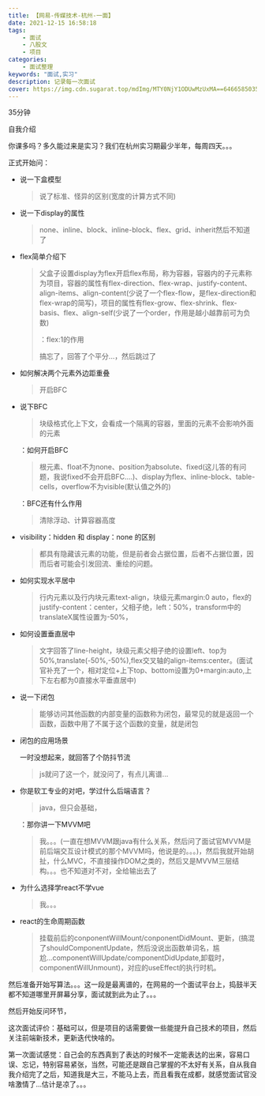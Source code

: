 ```yaml
---
title: 【网易-传媒技术-杭州-一面】
date: 2021-12-15 16:58:18
tags:
    - 面试
    - 八股文
    - 项目
categories:
    - 面试整理
keywords: "面试,实习"
description: 记录每一次面试
cover: https://img.cdn.sugarat.top/mdImg/MTY0NjY1ODUwMzUxMA==646658503510
---
```


35分钟

自我介绍

你课多吗？多久能过来是实习？我们在杭州实习期最少半年，每周四天。。。

正式开始问：

- 说一下盒模型

  >说了标准、怪异的区别(宽度的计算方式不同)

- 说一下display的属性

  >none、inline、block、inline-block、flex、grid、inherit然后不知道了

- flex简单介绍下

  >父盒子设置display为flex开启flex布局，称为容器，容器内的子元素称为项目，容器的属性有flex-direction、flex-wrap、justify-content、align-items、align-content(少说了一个flex-flow，是flex-direction和flex-wrap的简写)，项目的属性有flex-grow、flex-shrink、flex-basis、flex、align-self(少说了一个order，作用是越小越靠前可为负数)
  >
  >：flex:1的作用
  >
  >搞忘了，回答了个平分...，然后跳过了

- 如何解决两个元素外边距重叠

  > 开启BFC

- 说下BFC

  >块级格式化上下文，会看成一个隔离的容器，里面的元素不会影响外面的元素

  ：如何开启BFC

  > 根元素、float不为none、position为absolute、fixed(这儿答的有问题，我说fixed不会开启BFC....)、display为flex、inline-block、table-cells，overflow不为visible(默认值之外的)

  ：BFC还有什么作用

  > 清除浮动、计算容器高度

- visibility：hidden 和 display：none 的区别

  > 都具有隐藏该元素的功能，但是前者会占据位置，后者不占据位置，因而后者可能会引发回流、重绘的问题。

- 如何实现水平居中

  > 行内元素以及行内块元素text-align，块级元素margin:0 auto，flex的justify-content：center，父相子绝，left：50%，transform中的translateX属性设置为-50%，

- 如何设置垂直居中

  > 文字回答了line-height，块级元素父相子绝的设置left、top为50%,translate(-50%,-50%),flex交叉轴的align-items:center。(面试官补充了一个，相对定位+上下top、bottom设置为0+margin:auto,上下左右都为0直接水平垂直居中)

- 说一下闭包

  > 能够访问其他函数的内部变量的函数称为闭包，最常见的就是返回一个函数，函数中用了不属于这个函数的变量，就是闭包

- 闭包的应用场景

  一时没想起来，就回答了个防抖节流

  > js就问了这一个，就没问了，有点儿离谱...

- 你是软工专业的对吧，学过什么后端语言？

  > java，但只会基础，

  ：那你讲一下MVVM吧

  > 我。。。(一直在想MVVM跟java有什么关系，然后问了面试官MVVM是前后端交互设计模式的那个MVVM吗，他说是的。。。)，然后我就开始胡扯，什么MVC，不直接操作DOM之类的，然后又是MVVM三层结构。。。也不知道对不对，全给输出去了

- 为什么选择学react不学vue

  > 我。。。

- react的生命周期函数

  > 挂载前后的conponentWillMount/conponentDidMount、更新，(搞混了shouldComponentUpdate，然后没说出函数单词名，尴尬...componentWillUpdate/componentDidUpdate,卸载时，componentWillUnmount)，对应的useEffect的执行时机。


然后准备开始写算法。。。这一段是最离谱的，在网易的一个面试平台上，捣鼓半天都不知道哪里开屏幕分享，面试就到此为止了。。。

然后开始反问环节，

这次面试评价：基础可以，但是项目的话需要做一些能提升自己技术的项目，然后关注前端新技术，更新迭代快啥的。

第一次面试感觉：自己会的东西真到了表达的时候不一定能表达的出来，容易口误、忘记，特别容易紧张，当然，可能还是跟自己掌握的不太好有关系，自从我自我介绍完了之后，知道我是大三，不能马上去，而且看我在成都，就感觉面试官没啥激情了...估计是凉了。。。
